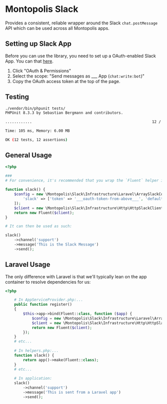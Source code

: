 # Montopolis Slack #

Provides a consistent, reliable wrapper around the Slack `chat.postMessage` API which can be used across all Montopolis apps.

## Setting up Slack App ##

Before you can use the library, you need to set up a OAuth-enabled Slack App. You can that [here](https://api.slack.com/apps).
 
1. Click "OAuth & Permissions"
1. Select the scope: "Send messages as ___ App (`chat:write:bot`)"
1. Copy the OAuth access token at the top of the page.

## Testing ##

```bash
./vendor/bin/phpunit tests/
PHPUnit 8.3.3 by Sebastian Bergmann and contributors.

............                                                      12 / 12 (100%)

Time: 105 ms, Memory: 6.00 MB

OK (12 tests, 12 assertions)
```

## General Usage ##

```php
<?php

###
# For convenience, it's recommended that you wrap the `Fluent` helper in a global function: 
 
function slack() {
    $config = new \Montopolis\Slack\Infrastructure\Laravel\ArraySlackConfigurationRepository([
        'slack' => ['token' => '___oauth-token-from-above___', 'default_channel' => 'general'],
    ]);
    $client = new \Montopolis\Slack\Infrastructure\Http\HttpSlackClient($config, new \Montopolis\Slack\Application\MessageTransformer());
    return new Fluent($client);
}

# It can then be used as such:

slack()
    ->channel('support')
    ->message('This is the Slack Message')
    ->send();
```

## Laravel Usage ##

The only difference with Laravel is that we'll typically lean on the app container to resolve dependencies for us:

```php
<?php

    # In AppServiceProvider.php:...
    public function register()
    {
        $this->app->bind(Fluent::class, function ($app) {
            $config = new \Montopolis\Slack\Infrastructure\Laravel\ArraySlackConfigurationRepository(config('services'));
            $client = new \Montopolis\Slack\Infrastructure\Http\HttpSlackClient($config, new \Montopolis\Slack\Application\MessageTransformer());
            return new Fluent($client);
        });
    }
    # etc...
    
    # In helpers.php:...
    function slack() {
        return app()->make(Fluent::class);
    }
    # etc...
    
    # In application:
    slack()
        ->channel('support')
        ->message('This is sent from a Laravel app')
        ->send();
```
